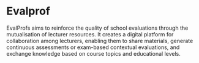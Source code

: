 # Evalprof
EvalProfs aims to reinforce the quality of school evaluations through the mutualisation of lecturer resources. It creates a digital platform for collaboration among lecturers, enabling them to share materials, generate continuous assessments or exam-based contextual evaluations, and exchange knowledge based on course topics and educational levels.
